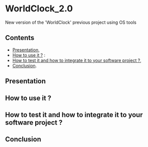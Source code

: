 # WorldClock_2.0

New version of the 'WorldClock' previous project using OS tools

## Contents

* [Presentation](#presentation),
* [How to use it ?](#how_to_use_it) :
* [How to test it and how to integrate it to your software project ?](#how_to_test_it_and_integrate_it),
* [Conclusion](#conclusion).

<a name="presentation"></a>
## Presentation

<a name="how_to_use_it"></a>
## How to use it ?

<a name="how_to_test_it_and_integrate_it"></a>
## How to test it and how to integrate it to your software project ?

<a name="conclusion"></a>
## Conclusion
